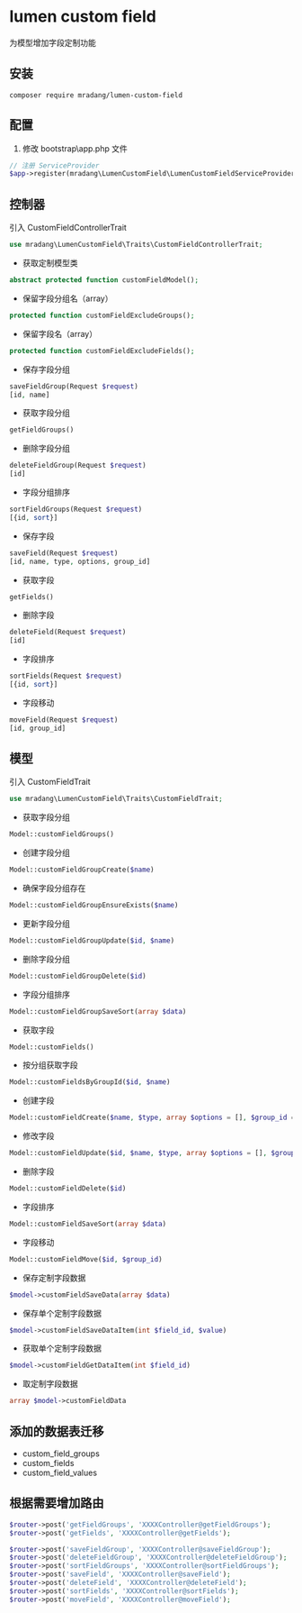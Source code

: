 # lumen custom field

为模型增加字段定制功能

## 安装
```
composer require mradang/lumen-custom-field
```

## 配置
1. 修改 bootstrap\app.php 文件
```php
// 注册 ServiceProvider
$app->register(mradang\LumenCustomField\LumenCustomFieldServiceProvider::class);
```

## 控制器
引入 CustomFieldControllerTrait
```php
use mradang\LumenCustomField\Traits\CustomFieldControllerTrait;
```

- 获取定制模型类
```php
abstract protected function customFieldModel();
```

- 保留字段分组名（array）
```php
protected function customFieldExcludeGroups();
```

- 保留字段名（array）
```php
protected function customFieldExcludeFields();
```

- 保存字段分组
```php
saveFieldGroup(Request $request)
[id, name]
```

- 获取字段分组
```php
getFieldGroups()
```

- 删除字段分组
```php
deleteFieldGroup(Request $request)
[id]
```

- 字段分组排序
```php
sortFieldGroups(Request $request)
[{id, sort}]
```

- 保存字段
```php
saveField(Request $request)
[id, name, type, options, group_id]
```

- 获取字段
```php
getFields()
```

- 删除字段
```php
deleteField(Request $request)
[id]
```

- 字段排序
```php
sortFields(Request $request)
[{id, sort}]
```

- 字段移动
```php
moveField(Request $request)
[id, group_id]
```

## 模型
引入 CustomFieldTrait
```php
use mradang\LumenCustomField\Traits\CustomFieldTrait;
```

- 获取字段分组
```php
Model::customFieldGroups()
```

- 创建字段分组
```php
Model::customFieldGroupCreate($name)
```

- 确保字段分组存在
```php
Model::customFieldGroupEnsureExists($name)
```

- 更新字段分组
```php
Model::customFieldGroupUpdate($id, $name)
```

- 删除字段分组
```php
Model::customFieldGroupDelete($id)
```

- 字段分组排序
```php
Model::customFieldGroupSaveSort(array $data)
```

- 获取字段
```php
Model::customFields()
```

- 按分组获取字段
```php
Model::customFieldsByGroupId($id, $name)
```

- 创建字段
```php
Model::customFieldCreate($name, $type, array $options = [], $group_id = 0)
```

- 修改字段
```php
Model::customFieldUpdate($id, $name, $type, array $options = [], $group_id = 0)
```

- 删除字段
```php
Model::customFieldDelete($id)
```

- 字段排序
```php
Model::customFieldSaveSort(array $data)
```

- 字段移动
```php
Model::customFieldMove($id, $group_id)
```

- 保存定制字段数据
```php
$model->customFieldSaveData(array $data)
```

- 保存单个定制字段数据
```php
$model->customFieldSaveDataItem(int $field_id, $value)
```

- 获取单个定制字段数据
```php
$model->customFieldGetDataItem(int $field_id)
```

- 取定制字段数据
```php
array $model->customFieldData
```

## 添加的数据表迁移
- custom_field_groups
- custom_fields
- custom_field_values

## 根据需要增加路由
```php
$router->post('getFieldGroups', 'XXXXController@getFieldGroups');
$router->post('getFields', 'XXXXController@getFields');

$router->post('saveFieldGroup', 'XXXXController@saveFieldGroup');
$router->post('deleteFieldGroup', 'XXXXController@deleteFieldGroup');
$router->post('sortFieldGroups', 'XXXXController@sortFieldGroups');
$router->post('saveField', 'XXXXController@saveField');
$router->post('deleteField', 'XXXXController@deleteField');
$router->post('sortFields', 'XXXXController@sortFields');
$router->post('moveField', 'XXXXController@moveField');
```